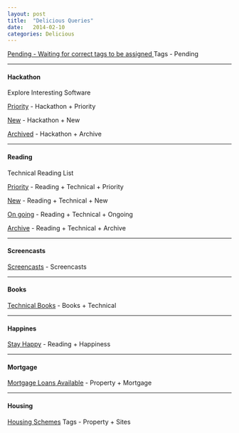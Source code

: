 ```yaml
---
layout: post
title:  "Delicious Queries"
date:   2014-02-10
categories: Delicious
---
```


[Pending - Waiting for correct tags to be assigned ](https://delicious.com/usman.ahmed/Pending)
Tags - Pending

- - -
#### Hackathon 

Explore Interesting Software

[Priority](https://delicious.com/usman.ahmed/Hackathon,Priority) - Hackathon + Priority

[New](https://delicious.com/usman.ahmed/Hackathon,New) - Hackathon + New

[Archived](https://delicious.com/usman.ahmed/Hackathon,Archive) - Hackathon + Archive

- - -

#### Reading

Technical Reading List

[Priority](https://delicious.com/usman.ahmed/Reading,Technical,Priority) - Reading + Technical + Priority

[New](https://delicious.com/usman.ahmed/Reading,Technical,New) - Reading + Technical + New

[On going](https://delicious.com/usman.ahmed/Reading,Technical,Ongoing) - Reading + Technical + Ongoing

[Archive](https://delicious.com/usman.ahmed/Reading,Technical,Archive) - Reading + Technical + Archive

- - -

#### Screencasts


[Screencasts](https://delicious.com/usman.ahmed/Screencasts) - Screencasts

- - -

#### Books

[Technical Books](https://delicious.com/usman.ahmed/Books,Technical) - Books + Technical

- - -

#### Happines

[Stay Happy](https://delicious.com/usman.ahmed/Reading,Happiness) - Reading + Happiness

- - -

#### Mortgage

[Mortgage Loans Available](https://delicious.com/usman.ahmed/Property,Mortgage) - Property + Mortgage

- - -

#### Housing

[Housing Schemes](https://delicious.com/usman.ahmed/Property,Sites)
Tags - Property + Sites
